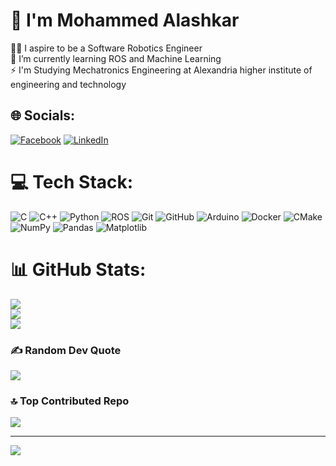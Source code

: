 # 💫 I'm Mohammed Alashkar
👨‍💻 I aspire to be a Software Robotics Engineer<br>🦾 I’m currently learning ROS and Machine Learning<br>⚡ I'm Studying Mechatronics Engineering at Alexandria higher institute of engineering and technology<br> 


## 🌐 Socials:
[![Facebook](https://img.shields.io/badge/Facebook-%231877F2.svg?logo=Facebook&logoColor=white)](https://www.facebook.com/medo.alashkar.22) [![LinkedIn](https://img.shields.io/badge/LinkedIn-%230077B5.svg?logo=linkedin&logoColor=white)](https://www.linkedin.com/in/mohammed-alashkar-08585b296) 

# 💻 Tech Stack:
![C](https://img.shields.io/badge/c-%2300599C.svg?style=for-the-badge&logo=c&logoColor=white) ![C++](https://img.shields.io/badge/c++-%2300599C.svg?style=for-the-badge&logo=c%2B%2B&logoColor=white) ![Python](https://img.shields.io/badge/python-3670A0?style=for-the-badge&logo=python&logoColor=ffdd54) ![ROS](https://img.shields.io/badge/ros-%230A0FF9.svg?style=for-the-badge&logo=ros&logoColor=white) ![Git](https://img.shields.io/badge/git-%23F05033.svg?style=for-the-badge&logo=git&logoColor=white) ![GitHub](https://img.shields.io/badge/github-%23121011.svg?style=for-the-badge&logo=github&logoColor=white) ![Arduino](https://img.shields.io/badge/-Arduino-00979D?style=for-the-badge&logo=Arduino&logoColor=white) ![Docker](https://img.shields.io/badge/docker-%230db7ed.svg?style=for-the-badge&logo=docker&logoColor=white) ![CMake](https://img.shields.io/badge/CMake-%23008FBA.svg?style=for-the-badge&logo=cmake&logoColor=white) ![NumPy](https://img.shields.io/badge/numpy-%23013243.svg?style=for-the-badge&logo=numpy&logoColor=white) ![Pandas](https://img.shields.io/badge/pandas-%23150458.svg?style=for-the-badge&logo=pandas&logoColor=white) ![Matplotlib](https://img.shields.io/badge/Matplotlib-%23ffffff.svg?style=for-the-badge&logo=Matplotlib&logoColor=black)
# 📊 GitHub Stats:
![](https://github-readme-stats.vercel.app/api?username=medosha249&theme=radical&hide_border=true&include_all_commits=true&count_private=true)<br/>
![](https://github-readme-streak-stats.herokuapp.com/?user=medosha249&theme=radical&hide_border=true)<br/>
![](https://github-readme-stats.vercel.app/api/top-langs/?username=medosha249&theme=radical&hide_border=true&include_all_commits=true&count_private=true&layout=compact)

### ✍️ Random Dev Quote
![](https://quotes-github-readme.vercel.app/api?type=horizontal&theme=tokyonight)

### 🔝 Top Contributed Repo
![](https://github-contributor-stats.vercel.app/api?username=medosha249&limit=5&theme=radical&combine_all_yearly_contributions=true)

---
[![](https://visitcount.itsvg.in/api?id=medosha249&icon=2&color=6)](https://visitcount.itsvg.in)

<!-- Proudly created with GPRM ( https://gprm.itsvg.in ) -->
